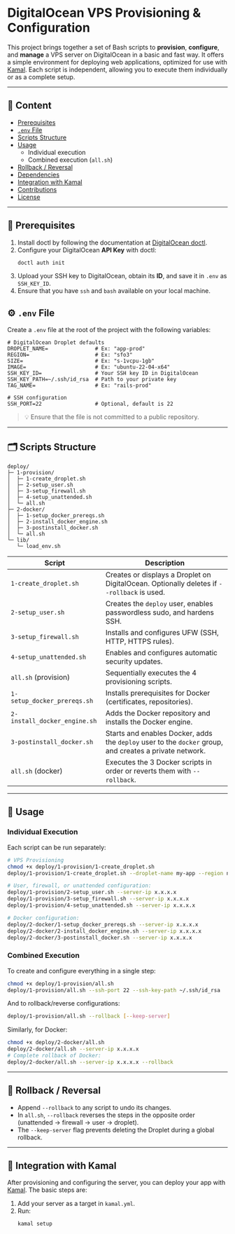 # DigitalOcean VPS Provisioning & Configuration

This project brings together a set of Bash scripts to **provision**, **configure**, and **manage** a VPS server on DigitalOcean in a basic and fast way. It offers a simple environment for deploying web applications, optimized for use with [Kamal](https://github.com/basecamp/kamal). Each script is independent, allowing you to execute them individually or as a complete setup.

---

## 📝 Content

- [Prerequisites](#-prerequisites)
- [`.env` File](#-env-file)
- [Scripts Structure](#-scripts-structure)
- [Usage](#-usage)
  - Individual execution
  - Combined execution (`all.sh`)
- [Rollback / Reversal](#-rollback--reversal)
- [Dependencies](#-dependencies)
- [Integration with Kamal](#-integration-with-kamal)
- [Contributions](#-contributions)
- [License](#-license)

---

## 🔑 Prerequisites

1. Install doctl by following the documentation at [DigitalOcean doctl](https://docs.digitalocean.com/reference/doctl/).
2. Configure your DigitalOcean **API Key** with doctl:
   ```bash
   doctl auth init
   ```
3. Upload your SSH key to DigitalOcean, obtain its **ID**, and save it in `.env` as `SSH_KEY_ID`.
4. Ensure that you have `ssh` and `bash` available on your local machine.

## ⚙️ `.env` File

Create a `.env` file at the root of the project with the following variables:

```dotenv
# DigitalOcean Droplet defaults
DROPLET_NAME=               # Ex: "app-prod"
REGION=                     # Ex: "sfo3"
SIZE=                       # Ex: "s-1vcpu-1gb"
IMAGE=                      # Ex: "ubuntu-22-04-x64"
SSH_KEY_ID=                 # Your SSH key ID in DigitalOcean
SSH_KEY_PATH=~/.ssh/id_rsa  # Path to your private key
TAG_NAME=                   # Ex: "rails-prod"

# SSH configuration
SSH_PORT=22                 # Optional, default is 22
```

> 💡 Ensure that the file is not committed to a public repository.

---

## 🗂️ Scripts Structure

```
deploy/
├─ 1-provision/
│  ├─ 1-create_droplet.sh
│  ├─ 2-setup_user.sh
│  ├─ 3-setup_firewall.sh
│  ├─ 4-setup_unattended.sh
│  └─ all.sh
├─ 2-docker/
│  ├─ 1-setup_docker_prereqs.sh
│  ├─ 2-install_docker_engine.sh
│  ├─ 3-postinstall_docker.sh
│  └─ all.sh
└─ lib/
   └─ load_env.sh
```

| Script                           | Description                                                                                             |
|----------------------------------|---------------------------------------------------------------------------------------------------------|
| `1-create_droplet.sh`            | Creates or displays a Droplet on DigitalOcean. Optionally deletes if `--rollback` is used.              |
| `2-setup_user.sh`                | Creates the `deploy` user, enables passwordless sudo, and hardens SSH.                                  |
| `3-setup_firewall.sh`            | Installs and configures UFW (SSH, HTTP, HTTPS rules).                                                   |
| `4-setup_unattended.sh`          | Enables and configures automatic security updates.                                                      |
| `all.sh` (provision)             | Sequentially executes the 4 provisioning scripts.                                                       |
| `1-setup_docker_prereqs.sh`      | Installs prerequisites for Docker (certificates, repositories).                                         |
| `2-install_docker_engine.sh`     | Adds the Docker repository and installs the Docker engine.                                              |
| `3-postinstall_docker.sh`        | Starts and enables Docker, adds the `deploy` user to the `docker` group, and creates a private network. |
| `all.sh` (docker)                | Executes the 3 Docker scripts in order or reverts them with `--rollback`.                               |

---

## 🚀 Usage

### Individual Execution

Each script can be run separately:

```bash
# VPS Provisioning
chmod +x deploy/1-provision/1-create_droplet.sh
deploy/1-provision/1-create_droplet.sh --droplet-name my-app --region nyc1

# User, firewall, or unattended configuration:
deploy/1-provision/2-setup_user.sh --server-ip x.x.x.x
deploy/1-provision/3-setup_firewall.sh --server-ip x.x.x.x
deploy/1-provision/4-setup_unattended.sh --server-ip x.x.x.x

# Docker configuration:
deploy/2-docker/1-setup_docker_prereqs.sh --server-ip x.x.x.x
deploy/2-docker/2-install_docker_engine.sh --server-ip x.x.x.x
deploy/2-docker/3-postinstall_docker.sh --server-ip x.x.x.x
```

### Combined Execution

To create and configure everything in a single step:

```bash
chmod +x deploy/1-provision/all.sh
deploy/1-provision/all.sh --ssh-port 22 --ssh-key-path ~/.ssh/id_rsa
```

And to rollback/reverse configurations:

```bash
deploy/1-provision/all.sh --rollback [--keep-server]
```

Similarly, for Docker:

```bash
chmod +x deploy/2-docker/all.sh
deploy/2-docker/all.sh --server-ip x.x.x.x
# Complete rollback of Docker:
deploy/2-docker/all.sh --server-ip x.x.x.x --rollback
```

---

## 🔄 Rollback / Reversal

- Append `--rollback` to any script to undo its changes.
- In `all.sh`, `--rollback` reverses the steps in the opposite order (unattended → firewall → user → droplet).
- The `--keep-server` flag prevents deleting the Droplet during a global rollback.

---

## 🔗 Integration with Kamal

After provisioning and configuring the server, you can deploy your app with [Kamal](https://github.com/basecamp/kamal). The basic steps are:

1. Add your server as a target in `kamal.yml`.
2. Run:
   ```bash
   kamal setup
   ```

